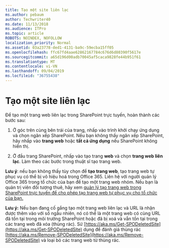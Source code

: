 ```yaml
---
title: Tạo một site liên lạc
ms.author: pebaum
author: Techwriter40
ms.date: 11/13/2018
ms.audience: ITPro
ms.topic: article
ROBOTS: NOINDEX, NOFOLLOW
localization_priority: Normal
ms.assetid: 03a23778-ded1-4131-ba9c-59ecba15ff05
ms.openlocfilehash: ffc67fd4aae62862167784c676d6d80390f5617e
ms.sourcegitcommit: a65d196d00adb70045af5caca9828fe44b951f61
ms.translationtype: MT
ms.contentlocale: vi-VN
ms.lasthandoff: 09/04/2019
ms.locfileid: "36755438"
---
```

# <a name="create-a-communication-site"></a>Tạo một site liên lạc

Để tạo một trang web liên lạc trong SharePoint trực tuyến, hoàn thành các bước sau: 
  
1. Ở góc trên cùng bên trái của trang, nhấp vào trình khởi chạy ứng dụng và chọn ngăn xếp SharePoint. Nếu bạn không thấy ngăn xếp SharePoint, hãy nhấp vào **trang web** hoặc **tất cả ứng dụng** nếu SharePoint không hiển thị. 
    
2. Ở đầu trang SharePoint, nhấp vào tạo trang **web** và chọn **trang web liên lạc**. Làm theo các bước trong thuật sĩ tạo trang web. 
    
 **Lưu ý**: nếu bạn không thấy tùy chọn để **tạo trang web**, tạo trang web tự phục vụ có thể bị vô hiệu hoá trong Office 365. Liên hệ với người quản lý Office 365 trong tổ chức của bạn để tạo một trang web nhóm. Nếu bạn là quản trị viên đối tượng thuê, hãy xem [quản lý tạo trang web trong SharePoint trực tuyến để cho phép tạo trang web tự phục vụ cho tổ chức của bạn.](https://go.microsoft.com/fwlink/?linkid=2018780)
  
 **Lưu ý:** Nếu bạn đang cố gắng tạo một trang web liên lạc và URL là nhận được thêm vào với số ngẫu nhiên, nó có thể là một trang web có cùng URL đã tồn tại trong môi trường SharePoint hoặc đã bị xoá và vẫn tồn tại trong các trang web đã xóa (thùng rác). Sử [https://aka.ms/Get-SPODeletedSite](https://aka.ms/Get-SPODeletedSite) dụng để đánh giá thùng rác [https://aka.ms/Remove-SPODeletedSite](https://aka.ms/Remove-SPODeletedSite) và loại bỏ các trang web từ thùng rác. 
  


